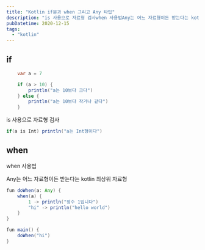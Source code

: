 ```yaml
---
title: "Kotlin if문과 when 그리고 Any 타입"
description: "is 사용으로 자료형 검사when 사용법Any는 어느 자료형이든 받는다는 kotlin 최상위 자료형"
pubDatetime: 2020-12-15
tags:
  - "kotlin"
---
```


## if

```java
    var a = 7

    if (a > 10) {
        println("a는 10보다 크다")
    } else {
        println("a는 10보다 작거나 같다")
    }
```

is 사용으로 자료형 검사

```java
if(a is Int) println("a는 Int형이다")
```

## when

when 사용법

Any는 어느 자료형이든 받는다는 kotlin 최상위 자료형

```java
fun doWhen(a: Any) {
    when(a) {
        1 -> println("정수 1입니다")
        "hi" -> println("hello world")
    }
}

fun main() {
    doWhen("hi")
}
```
